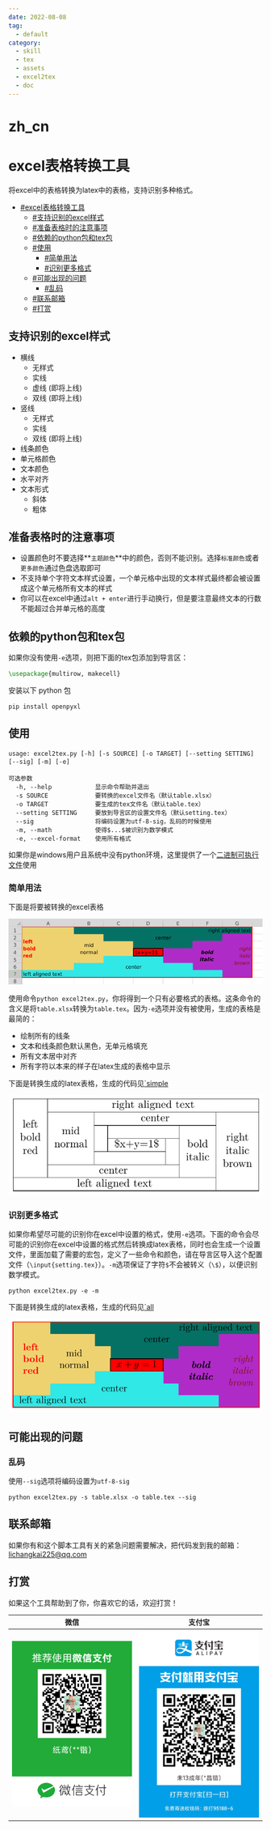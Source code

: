 ```yaml
---
date: 2022-08-08
tag:
  - default
category:
  - skill
  - tex
  - assets
  - excel2tex
  - doc
---
```


# zh_cn
# excel表格转换工具

将excel中的表格转换为latex中的表格，支持识别多种格式。

<!--ts-->
   * [#excel表格转换工具](.//)
      * [#支持识别的excel样式](.//)
      * [#准备表格时的注意事项](.//)
      * [#依赖的python包和tex包](.//)
      * [#使用](.//)
         * [#简单用法](.//)
         * [#识别更多格式](.//)
      * [#可能出现的问题](.//)
         * [#乱码](.//)
      * [#联系邮箱](.//)
      * [#打赏](.//)

<!-- Added by: zhiyuan, at: Sat 25 Apr 2020 08:05:27 PM UTC -->

<!--te-->

## 支持识别的excel样式

- 横线
  - 无样式
  - 实线
  - 虚线 (即将上线)
  - 双线 (即将上线)
- 竖线
  - 无样式
  - 实线
  - 双线 (即将上线)
- 线条颜色
- 单元格颜色
- 文本颜色
- 水平对齐
- 文本形式
  - 斜体
  - 粗体

## 准备表格时的注意事项

- 设置颜色时不要选择**`主题颜色`**中的颜色，否则不能识别。选择`标准颜色`或者`更多颜色`通过色盘选取即可
- 不支持单个字符文本样式设置，一个单元格中出现的文本样式最终都会被设置成这个单元格所有文本的样式
- 你可以在excel中通过`alt + enter`进行手动换行，但是要注意最终文本的行数不能超过合并单元格的高度

## 依赖的python包和tex包

如果你没有使用`-e`选项，则把下面的tex包添加到导言区：
```tex
\usepackage{multirow, makecell}
```

安装以下 python 包
```shell
pip install openpyxl
```

## 使用

```text
usage: excel2tex.py [-h] [-s SOURCE] [-o TARGET] [--setting SETTING] [--sig] [-m] [-e]

可选参数
  -h, --help            显示命令帮助并退出
  -s SOURCE             要转换的excel文件名（默认table.xlsx）
  -o TARGET             要生成的tex文件名（默认table.tex）
  --setting SETTING     要放到导言区的设置文件名（默认setting.tex）
  --sig                 将编码设置为utf-8-sig，乱码的时候使用
  -m, --math            使得$...$被识别为数学模式
  -e, --excel-format    使用所有格式
```

如果你是windows用户且系统中没有python环境，这里提供了一个[二进制可执行文件](https://github.com/ZhiyuanLck/excel2tex/releases/tag/v1.1)使用

### 简单用法

下面是将要被转换的excel表格

![Excel table](./../img/excel_table.png)

使用命令`python excel2tex.py`，你将得到一个只有必要格式的表格。这条命令的含义是将`table.xlsx`转换为`table.tex`。因为`-e`选项并没有被使用，生成的表格是最简的：
- 绘制所有的线条
- 文本和线条颜色默认黑色，无单元格填充
- 所有文本居中对齐
- 所有字符以本来的样子在latex生成的表格中显示

下面是转换生成的latex表格，生成的代码见[`simple](./../examples/simple.tex)

![latex table of simple format](./../img/simple.png)

### 识别更多格式

如果你希望尽可能的识别你在excel中设置的格式，使用`-e`选项。下面的命令会尽可能的识别你在excel中设置的格式然后转换成latex表格，同时也会生成一个设置文件，里面加载了需要的宏包，定义了一些命令和颜色，请在导言区导入这个配置文件（`\input{setting.tex}`）。`-m`选项保证了字符`$`不会被转义（`\$`），以便识别数学模式。

```shell
python excel2tex.py -e -m
```

下面是转换生成的latex表格，生成的代码见[`all](./../examples/all.tex)

![latex table of all format](./../img/all.png)

## 可能出现的问题

### 乱码

使用`--sig`选项将编码设置为`utf-8-sig`

```shell
python excel2tex.py -s table.xlsx -o table.tex --sig
```

## 联系邮箱

如果你有和这个脚本工具有关的紧急问题需要解决，把代码发到我的邮箱：lichangkai225@qq.com

## 打赏

如果这个工具帮助到了你，你喜欢它的话，欢迎打赏！

<!-- ![wechat](](./../img/alipay.jpg) -->
| 微信                                                                                     | 支付宝                                                                                     |
| ------------------------------------------------------------------------------------ | ------------------------------------------------------------------------------------------ |
| <img src="https://github.com/ZhiyuanLck/excel2tex/blob/master/img/wechat.png" width="300"> | <img src="https://github.com/ZhiyuanLck/excel2tex/blob/master/img/alipay.jpg" width="300"> |
